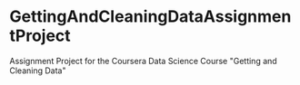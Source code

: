 # GettingAndCleaningDataAssignmentProject
 Assignment Project for the Coursera Data Science Course "Getting and Cleaning Data"
